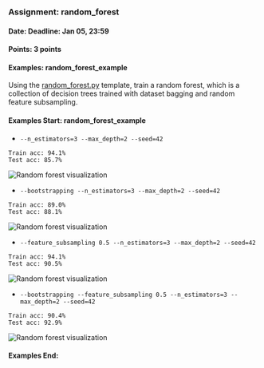 ### Assignment: random_forest
#### Date: Deadline: Jan 05, 23:59
#### Points: 3 points
#### Examples: random_forest_example

Using the [random_forest.py](https://github.com/ufal/npfl129/tree/past-1920/labs/08/random_forest.py)
template, train a random forest, which is a collection of decision trees trained
with dataset bagging and random feature subsampling.

#### Examples Start: random_forest_example
- `--n_estimators=3 --max_depth=2 --seed=42`
```
Train acc: 94.1%
Test acc: 85.7%
```
![Random forest visualization](//ufal.mff.cuni.cz/~straka/courses/npfl129/1920/tasks/figures/random_forest_1.svg)
- `--bootstrapping --n_estimators=3 --max_depth=2 --seed=42`
```
Train acc: 89.0%
Test acc: 88.1%
```
![Random forest visualization](//ufal.mff.cuni.cz/~straka/courses/npfl129/1920/tasks/figures/random_forest_2.svg)
- `--feature_subsampling 0.5 --n_estimators=3 --max_depth=2 --seed=42`
```
Train acc: 94.1%
Test acc: 90.5%
```
![Random forest visualization](//ufal.mff.cuni.cz/~straka/courses/npfl129/1920/tasks/figures/random_forest_3.svg)
- `--bootstrapping --feature_subsampling 0.5 --n_estimators=3 --max_depth=2 --seed=42`
```
Train acc: 90.4%
Test acc: 92.9%
```
![Random forest visualization](//ufal.mff.cuni.cz/~straka/courses/npfl129/1920/tasks/figures/random_forest_4.svg)
#### Examples End:
